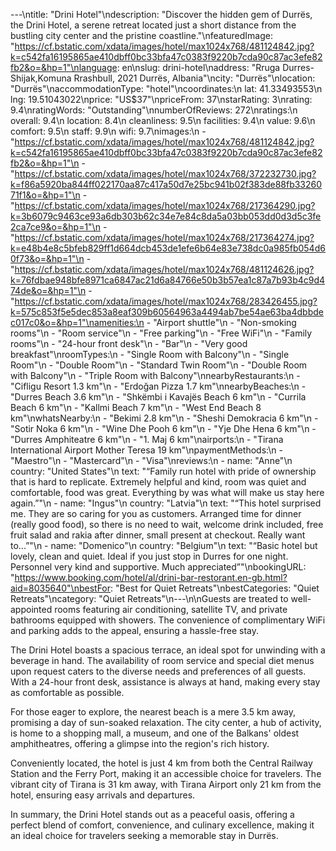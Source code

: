 ---\ntitle: "Drini Hotel"\ndescription: "Discover the hidden gem of Durrës, the Drini Hotel, a serene retreat located just a short distance from the bustling city center and the pristine coastline."\nfeaturedImage: "https://cf.bstatic.com/xdata/images/hotel/max1024x768/481124842.jpg?k=c542fa16195865ae410dbff0bc33bfa47c0383f9220b7cda90c87ac3efe82fb2&o=&hp=1"\nlanguage: en\nslug: drini-hotel\naddress: "Rruga Durres-Shijak,Komuna Rrashbull, 2021 Durrës, Albania"\ncity: "Durrës"\nlocation: "Durrës"\naccommodationType: "hotel"\ncoordinates:\n  lat: 41.33493553\n  lng: 19.51043022\nprice: "US$37"\npriceFrom: 37\nstarRating: 3\nrating: 9.4\nratingWords: "Outstanding"\nnumberOfReviews: 272\nratings:\n  overall: 9.4\n  location: 8.4\n  cleanliness: 9.5\n  facilities: 9.4\n  value: 9.6\n  comfort: 9.5\n  staff: 9.9\n  wifi: 9.7\nimages:\n  - "https://cf.bstatic.com/xdata/images/hotel/max1024x768/481124842.jpg?k=c542fa16195865ae410dbff0bc33bfa47c0383f9220b7cda90c87ac3efe82fb2&o=&hp=1"\n  - "https://cf.bstatic.com/xdata/images/hotel/max1024x768/372232730.jpg?k=f86a5920ba844ff022170aa87c417a50d7e25bc941b02f383de88fb3326071f1&o=&hp=1"\n  - "https://cf.bstatic.com/xdata/images/hotel/max1024x768/217364290.jpg?k=3b6079c9463ce93a6db303b62c34e7e84c8da5a03bb053dd0d3d5c3fe2ca7ce9&o=&hp=1"\n  - "https://cf.bstatic.com/xdata/images/hotel/max1024x768/217364274.jpg?k=e48b4e8c5bfeb829ff1d664dcb453de1efe6b64e83e738dc0a985fb054d60f73&o=&hp=1"\n  - "https://cf.bstatic.com/xdata/images/hotel/max1024x768/481124626.jpg?k=76fdbae948bfe8971ca6847ac21d6a84766e50b3b57ea1c87a7b93b4c9d474de&o=&hp=1"\n  - "https://cf.bstatic.com/xdata/images/hotel/max1024x768/283426455.jpg?k=575c853f5e5dec853a8eaf309b60564963a4494ab7be54ae63ba4dbbdec017c0&o=&hp=1"\namenities:\n  - "Airport shuttle"\n  - "Non-smoking rooms"\n  - "Room service"\n  - "Free parking"\n  - "Free WiFi"\n  - "Family rooms"\n  - "24-hour front desk"\n  - "Bar"\n  - "Very good breakfast"\nroomTypes:\n  - "Single Room with Balcony"\n  - "Single Room"\n  - "Double Room"\n  - "Standard Twin Room"\n  - "Double Room with Balcony"\n  - "Triple Room with Balcony"\nnearbyRestaurants:\n  - "Cifligu Resort 1.3 km"\n  - "Erdoğan Pizza 1.7 km"\nnearbyBeaches:\n  - "Durres Beach 3.6 km"\n  - "Shkëmbi i Kavajës Beach 6 km"\n  - "Currila Beach 6 km"\n  - "Kallmi Beach 7 km"\n  - "West End Beach 8 km"\nwhatsNearby:\n  - "Bekimi 2.8 km"\n  - "Sheshi Demokracia 6 km"\n  - "Sotir Noka 6 km"\n  - "Wine Dhe Pooh 6 km"\n  - "Yje Dhe Hena 6 km"\n  - "Durres Amphiteatre 6 km"\n  - "1. Maj 6 km"\nairports:\n  - "Tirana International Airport Mother Teresa 19 km"\npaymentMethods:\n  - "Maestro"\n  - "Mastercard"\n  - "Visa"\nreviews:\n  - name: "Anne"\n    country: "United States"\n    text: "“Family run hotel with pride of ownership that is hard to replicate. Extremely helpful and kind, room was quiet and comfortable, food was great. Everything by was what will make us stay here again.”"\n  - name: "Ingus"\n    country: "Latvia"\n    text: "“This hotel surprised me. They are so caring for you as customers. Arranged time for dinner (really good food), so there is no need to wait, welcome drink included, free fruit salad and rakia after dinner, small present at checkout. Really want to...”"\n  - name: "Domenico"\n    country: "Belgium"\n    text: "“Basic hotel but lovely, clean and quiet. Ideal if you just stop in Durres for one night. Personnel very kind and supportive. Much appreciated”"\nbookingURL: "https://www.booking.com/hotel/al/drini-bar-restorant.en-gb.html?aid=8035640"\nbestFor: "Best for Quiet Retreats"\nbestCategories: "Quiet Retreats"\ncategory: "Quiet Retreats"\n---\n\nGuests are treated to well-appointed rooms featuring air conditioning, satellite TV, and private bathrooms equipped with showers. The convenience of complimentary WiFi and parking adds to the appeal, ensuring a hassle-free stay.

The Drini Hotel boasts a spacious terrace, an ideal spot for unwinding with a beverage in hand. The availability of room service and special diet menus upon request caters to the diverse needs and preferences of all guests. With a 24-hour front desk, assistance is always at hand, making every stay as comfortable as possible.

For those eager to explore, the nearest beach is a mere 3.5 km away, promising a day of sun-soaked relaxation. The city center, a hub of activity, is home to a shopping mall, a museum, and one of the Balkans' oldest amphitheatres, offering a glimpse into the region's rich history.

Conveniently located, the hotel is just 4 km from both the Central Railway Station and the Ferry Port, making it an accessible choice for travelers. The vibrant city of Tirana is 31 km away, with Tirana Airport only 21 km from the hotel, ensuring easy arrivals and departures.

In summary, the Drini Hotel stands out as a peaceful oasis, offering a perfect blend of comfort, convenience, and culinary excellence, making it an ideal choice for travelers seeking a memorable stay in Durrës.